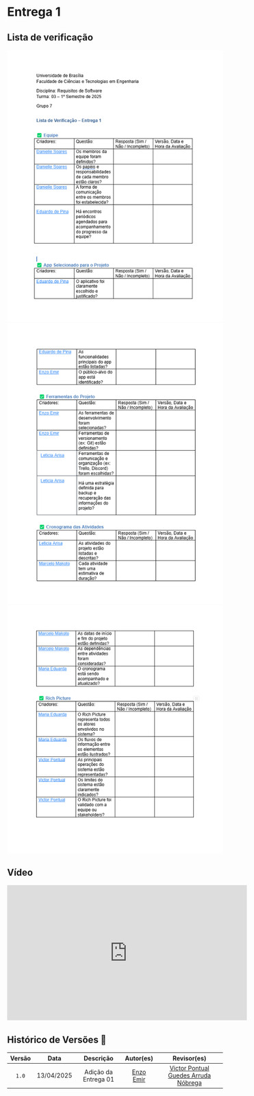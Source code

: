 # Entrega 1 

## Lista de verificação

![Lista](../assets/entregas/entrega_01/lista_01.png)
![Lista2](../assets/entregas/entrega_01/lista_02.png)
![Lista3](../assets/entregas/entrega_01/lista_03.png)

## Vídeo

<p style="text-align: center">
<iframe width="560" height="315" src="https://www.youtube.com/watch?v=GZ2H4fPk-Dg&ab_channel=EduardodePina" title="YouTube video player" frameborder="0" allow="accelerometer; autoplay; clipboard-write; encrypted-media; gyroscope; picture-in-picture; web-share" referrerpolicy="strict-origin-when-cross-origin" allowfullscreen></iframe>
</p>

## Histórico de Versões 📅

| Versão | Data | Descrição | Autor(es) | Revisor(es) |
| :-: | :-: | :-: | :-: | :-: |
| `1.0`  | 13/04/2025 | Adição da Entrega 01 | [Enzo Emir](https://github.com/EnzoEmir) | [Victor Pontual Guedes Arruda Nóbrega](https://github.com/VictorPontual) |
